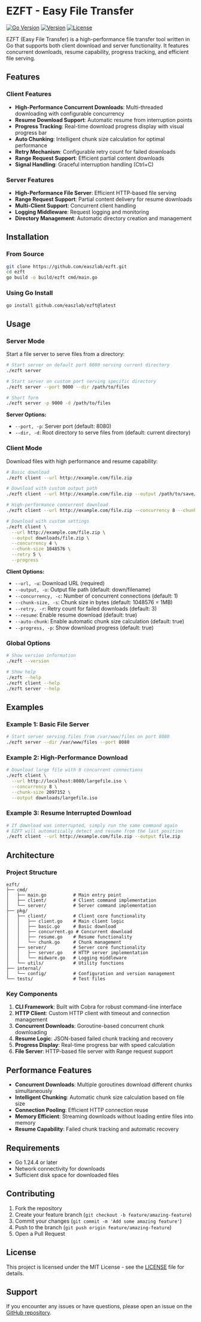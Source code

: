 # EZFT - Easy File Transfer

[![Go Version](https://img.shields.io/badge/Go-1.24.4-blue.svg)](https://golang.org/)
[![Version](https://img.shields.io/badge/version-0.2.2-green.svg)](https://github.com/easzlab/ezft)
[![License](https://img.shields.io/badge/license-MIT-blue.svg)](LICENSE)

EZFT (Easy File Transfer) is a high-performance file transfer tool written in Go that supports both client download and server functionality. It features concurrent downloads, resume capability, progress tracking, and efficient file serving.

## Features

### Client Features
- **High-Performance Concurrent Downloads**: Multi-threaded downloading with configurable concurrency
- **Resume Download Support**: Automatic resume from interruption points
- **Progress Tracking**: Real-time download progress display with visual progress bar
- **Auto Chunking**: Intelligent chunk size calculation for optimal performance
- **Retry Mechanism**: Configurable retry count for failed downloads
- **Range Request Support**: Efficient partial content downloads
- **Signal Handling**: Graceful interruption handling (Ctrl+C)

### Server Features
- **High-Performance File Server**: Efficient HTTP-based file serving
- **Range Request Support**: Partial content delivery for resume downloads
- **Multi-Client Support**: Concurrent client handling
- **Logging Middleware**: Request logging and monitoring
- **Directory Management**: Automatic directory creation and management

## Installation

### From Source
```bash
git clone https://github.com/easzlab/ezft.git
cd ezft
go build -o build/ezft cmd/main.go
```

### Using Go Install
```bash
go install github.com/easzlab/ezft@latest
```

## Usage

### Server Mode

Start a file server to serve files from a directory:

```bash
# Start server on default port 8080 serving current directory
./ezft server

# Start server on custom port serving specific directory
./ezft server --port 9000 --dir /path/to/files

# Short form
./ezft server -p 9000 -d /path/to/files
```

**Server Options:**
- `--port, -p`: Server port (default: 8080)
- `--dir, -d`: Root directory to serve files from (default: current directory)

### Client Mode

Download files with high performance and resume capability:

```bash
# Basic download
./ezft client --url http://example.com/file.zip

# Download with custom output path
./ezft client --url http://example.com/file.zip --output /path/to/save/file.zip

# High-performance concurrent download
./ezft client --url http://example.com/file.zip --concurrency 8 --chunk-size 2097152

# Download with custom settings
./ezft client \
  --url http://example.com/file.zip \
  --output downloads/file.zip \
  --concurrency 4 \
  --chunk-size 1048576 \
  --retry 5 \
  --progress
```

**Client Options:**
- `--url, -u`: Download URL (required)
- `--output, -o`: Output file path (default: down/filename)
- `--concurrency, -c`: Number of concurrent connections (default: 1)
- `--chunk-size, -s`: Chunk size in bytes (default: 1048576 = 1MB)
- `--retry, -r`: Retry count for failed downloads (default: 3)
- `--resume`: Enable resume download (default: true)
- `--auto-chunk`: Enable automatic chunk size calculation (default: true)
- `--progress, -p`: Show download progress (default: true)

### Global Options

```bash
# Show version information
./ezft --version

# Show help
./ezft --help
./ezft client --help
./ezft server --help
```

## Examples

### Example 1: Basic File Server
```bash
# Start server serving files from /var/www/files on port 8080
./ezft server --dir /var/www/files --port 8080
```

### Example 2: High-Performance Download
```bash
# Download large file with 8 concurrent connections
./ezft client \
  --url http://localhost:8080/largefile.iso \
  --concurrency 8 \
  --chunk-size 2097152 \
  --output downloads/largefile.iso
```

### Example 3: Resume Interrupted Download
```bash
# If download was interrupted, simply run the same command again
# EZFT will automatically detect and resume from the last position
./ezft client --url http://example.com/file.zip --output file.zip
```

## Architecture

### Project Structure
```
ezft/
├── cmd/
│   ├── main.go          # Main entry point
│   ├── client/          # Client command implementation
│   └── server/          # Server command implementation
├── pkg/
│   ├── client/          # Client core functionality
│   │   ├── client.go    # Main client logic
│   │   ├── basic.go     # Basic download
│   │   ├── concurrent.go # Concurrent download
│   │   ├── resume.go    # Resume functionality
│   │   └── chunk.go     # Chunk management
│   ├── server/          # Server core functionality
│   │   ├── server.go    # HTTP server implementation
│   │   └── midware.go   # Logging middleware
│   └── utils/           # Utility functions
├── internal/
│   └── config/          # Configuration and version management
└── tests/               # Test files
```

### Key Components

1. **CLI Framework**: Built with Cobra for robust command-line interface
2. **HTTP Client**: Custom HTTP client with timeout and connection management
3. **Concurrent Downloads**: Goroutine-based concurrent chunk downloading
4. **Resume Logic**: JSON-based failed chunk tracking and recovery
5. **Progress Display**: Real-time progress bar with speed calculation
6. **File Server**: HTTP-based file server with Range request support

## Performance Features

- **Concurrent Downloads**: Multiple goroutines download different chunks simultaneously
- **Intelligent Chunking**: Automatic chunk size calculation based on file size
- **Connection Pooling**: Efficient HTTP connection reuse
- **Memory Efficient**: Streaming downloads without loading entire files into memory
- **Resume Capability**: Failed chunk tracking and automatic recovery

## Requirements

- Go 1.24.4 or later
- Network connectivity for downloads
- Sufficient disk space for downloaded files

## Contributing

1. Fork the repository
2. Create your feature branch (`git checkout -b feature/amazing-feature`)
3. Commit your changes (`git commit -m 'Add some amazing feature'`)
4. Push to the branch (`git push origin feature/amazing-feature`)
5. Open a Pull Request

## License

This project is licensed under the MIT License - see the [LICENSE](LICENSE) file for details.

## Support

If you encounter any issues or have questions, please open an issue on the [GitHub repository](https://github.com/easzlab/ezft/issues).